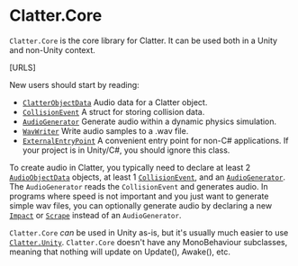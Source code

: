 # Clatter.Core

`Clatter.Core` is the core library for Clatter. It can be used both in a Unity and non-Unity context.

[URLS]

New users should start by reading:

- [`ClatterObjectData`](ClatterObjectData.html) Audio data for a Clatter object.
- [`CollisionEvent`](CollisionEvent.html) A struct for storing collision data.
- [`AudioGenerator`](AudioGenerator.html) Generate audio within a dynamic physics simulation.
- [`WavWriter`](WavWriter.html) Write audio samples to a .wav file.
- [`ExternalEntryPoint`](ExternalEntryPoint.html) A convenient entry point for non-C# applications. If your project is in Unity/C#, you should ignore this class.

To create audio in Clatter, you typically need to declare at least 2 [`AudioObjectData`](AudioObjectData.html) objects, at least 1 [`CollisionEvent`](CollisionEvent.html), and an [`AudioGenerator`](AudioGenerator.html). The `AudioGenerator` reads the `CollisionEvent` and generates audio. In programs where speed is not important and you just want to generate simple wav files, you can optionally generate audio by declaring a new [`Impact`](Impact.html) or [`Scrape`](Scrape.html) instead of an `AudioGenerator`.

`Clatter.Core` *can* be used in Unity as-is, but it's usually much easier to use [`Clatter.Unity`](clatter.unity.html). `Clatter.Core` doesn't have any MonoBehaviour subclasses, meaning that nothing will update on Update(), Awake(), etc.